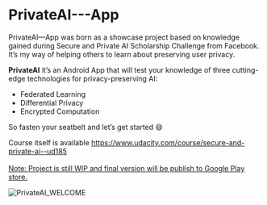 # PrivateAI---App

PrivateAI—App was born as a showcase project based on knowledge gained during Secure and Private AI Scholarship Challenge from Facebook. It’s my way of helping others to learn about preserving user privacy.  

**PrivateAI** it’s an Android App that will test your knowledge of three cutting-edge technologies for privacy-preserving AI: 
- Federated Learning
- Differential Privacy
- Encrypted Computation

So fasten your seatbelt and let’s get started :smile:

Course itself is available
https://www.udacity.com/course/secure-and-private-ai--ud185</br></br>
<ins>Note: Project is still WIP and final version will be publish to Google Play store.</ins>

![PrivateAI_WELCOME](https://user-images.githubusercontent.com/7014697/62440314-64c69980-b704-11e9-92cd-f30e398df2bc.png)
